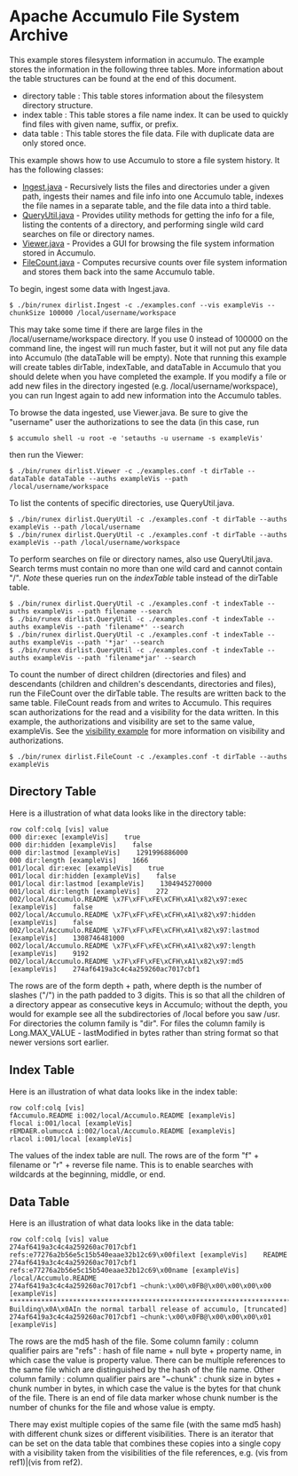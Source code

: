 <!--
Licensed to the Apache Software Foundation (ASF) under one or more
contributor license agreements.  See the NOTICE file distributed with
this work for additional information regarding copyright ownership.
The ASF licenses this file to You under the Apache License, Version 2.0
(the "License"); you may not use this file except in compliance with
the License.  You may obtain a copy of the License at

    http://www.apache.org/licenses/LICENSE-2.0

Unless required by applicable law or agreed to in writing, software
distributed under the License is distributed on an "AS IS" BASIS,
WITHOUT WARRANTIES OR CONDITIONS OF ANY KIND, either express or implied.
See the License for the specific language governing permissions and
limitations under the License.
-->
# Apache Accumulo File System Archive

This example stores filesystem information in accumulo. The example stores the information in the following three tables. More information about the table structures can be found at the end of this document.

 * directory table : This table stores information about the filesystem directory structure.
 * index table     : This table stores a file name index. It can be used to quickly find files with given name, suffix, or prefix.
 * data table      : This table stores the file data. File with duplicate data are only stored once.

This example shows how to use Accumulo to store a file system history. It has the following classes:

 * [Ingest.java] - Recursively lists the files and directories under a given path, ingests their names and file info into one Accumulo table, indexes the file names in a separate table, and the file data into a third table.
 * [QueryUtil.java] - Provides utility methods for getting the info for a file, listing the contents of a directory, and performing single wild card searches on file or directory names.
 * [Viewer.java] - Provides a GUI for browsing the file system information stored in Accumulo.
 * [FileCount.java] - Computes recursive counts over file system information and stores them back into the same Accumulo table.

To begin, ingest some data with Ingest.java.

    $ ./bin/runex dirlist.Ingest -c ./examples.conf --vis exampleVis --chunkSize 100000 /local/username/workspace

This may take some time if there are large files in the /local/username/workspace directory. If you use 0 instead of 100000 on the command line, the ingest will run much faster, but it will not put any file data into Accumulo (the dataTable will be empty).
Note that running this example will create tables dirTable, indexTable, and dataTable in Accumulo that you should delete when you have completed the example.
If you modify a file or add new files in the directory ingested (e.g. /local/username/workspace), you can run Ingest again to add new information into the Accumulo tables.

To browse the data ingested, use Viewer.java. Be sure to give the "username" user the authorizations to see the data (in this case, run

    $ accumulo shell -u root -e 'setauths -u username -s exampleVis'

then run the Viewer:

    $ ./bin/runex dirlist.Viewer -c ./examples.conf -t dirTable --dataTable dataTable --auths exampleVis --path /local/username/workspace

To list the contents of specific directories, use QueryUtil.java.

    $ ./bin/runex dirlist.QueryUtil -c ./examples.conf -t dirTable --auths exampleVis --path /local/username
    $ ./bin/runex dirlist.QueryUtil -c ./examples.conf -t dirTable --auths exampleVis --path /local/username/workspace

To perform searches on file or directory names, also use QueryUtil.java. Search terms must contain no more than one wild card and cannot contain "/".
*Note* these queries run on the _indexTable_ table instead of the dirTable table.

    $ ./bin/runex dirlist.QueryUtil -c ./examples.conf -t indexTable --auths exampleVis --path filename --search
    $ ./bin/runex dirlist.QueryUtil -c ./examples.conf -t indexTable --auths exampleVis --path 'filename*' --search
    $ ./bin/runex dirlist.QueryUtil -c ./examples.conf -t indexTable --auths exampleVis --path '*jar' --search
    $ ./bin/runex dirlist.QueryUtil -c ./examples.conf -t indexTable --auths exampleVis --path 'filename*jar' --search

To count the number of direct children (directories and files) and descendants (children and children's descendants, directories and files), run the FileCount over the dirTable table.
The results are written back to the same table. FileCount reads from and writes to Accumulo. This requires scan authorizations for the read and a visibility for the data written.
In this example, the authorizations and visibility are set to the same value, exampleVis. See the [visibility example][vis] for more information on visibility and authorizations.

    $ ./bin/runex dirlist.FileCount -c ./examples.conf -t dirTable --auths exampleVis

## Directory Table

Here is a illustration of what data looks like in the directory table:

    row colf:colq [vis]	value
    000 dir:exec [exampleVis]    true
    000 dir:hidden [exampleVis]    false
    000 dir:lastmod [exampleVis]    1291996886000
    000 dir:length [exampleVis]    1666
    001/local dir:exec [exampleVis]    true
    001/local dir:hidden [exampleVis]    false
    001/local dir:lastmod [exampleVis]    1304945270000
    001/local dir:length [exampleVis]    272
    002/local/Accumulo.README \x7F\xFF\xFE\xCFH\xA1\x82\x97:exec [exampleVis]    false
    002/local/Accumulo.README \x7F\xFF\xFE\xCFH\xA1\x82\x97:hidden [exampleVis]    false
    002/local/Accumulo.README \x7F\xFF\xFE\xCFH\xA1\x82\x97:lastmod [exampleVis]    1308746481000
    002/local/Accumulo.README \x7F\xFF\xFE\xCFH\xA1\x82\x97:length [exampleVis]    9192
    002/local/Accumulo.README \x7F\xFF\xFE\xCFH\xA1\x82\x97:md5 [exampleVis]    274af6419a3c4c4a259260ac7017cbf1

The rows are of the form depth + path, where depth is the number of slashes ("/") in the path padded to 3 digits. This is so that all the children of a directory appear as consecutive keys in Accumulo; without the depth, you would for example see all the subdirectories of /local before you saw /usr.
For directories the column family is "dir". For files the column family is Long.MAX_VALUE - lastModified in bytes rather than string format so that newer versions sort earlier.

## Index Table

Here is an illustration of what data looks like in the index table:

    row colf:colq [vis]
    fAccumulo.README i:002/local/Accumulo.README [exampleVis]
    flocal i:001/local [exampleVis]
    rEMDAER.olumuccA i:002/local/Accumulo.README [exampleVis]
    rlacol i:001/local [exampleVis]

The values of the index table are null. The rows are of the form "f" + filename or "r" + reverse file name. This is to enable searches with wildcards at the beginning, middle, or end.

## Data Table

Here is an illustration of what data looks like in the data table:

    row colf:colq [vis]	value
    274af6419a3c4c4a259260ac7017cbf1 refs:e77276a2b56e5c15b540eaae32b12c69\x00filext [exampleVis]    README
    274af6419a3c4c4a259260ac7017cbf1 refs:e77276a2b56e5c15b540eaae32b12c69\x00name [exampleVis]    /local/Accumulo.README
    274af6419a3c4c4a259260ac7017cbf1 ~chunk:\x00\x0FB@\x00\x00\x00\x00 [exampleVis]    *******************************************************************************\x0A1. Building\x0A\x0AIn the normal tarball release of accumulo, [truncated]
    274af6419a3c4c4a259260ac7017cbf1 ~chunk:\x00\x0FB@\x00\x00\x00\x01 [exampleVis]

The rows are the md5 hash of the file. Some column family : column qualifier pairs are "refs" : hash of file name + null byte + property name, in which case the value is property value. There can be multiple references to the same file which are distinguished by the hash of the file name.
Other column family : column qualifier pairs are "~chunk" : chunk size in bytes + chunk number in bytes, in which case the value is the bytes for that chunk of the file. There is an end of file data marker whose chunk number is the number of chunks for the file and whose value is empty.

There may exist multiple copies of the same file (with the same md5 hash) with different chunk sizes or different visibilities. There is an iterator that can be set on the data table that combines these copies into a single copy with a visibility taken from the visibilities of the file references, e.g. (vis from ref1)|(vis from ref2).

[vis]: visibility.md
[Ingest.java]: ../src/main/java/org/apache/accumulo/examples/dirlist/Ingest.java
[FileCount.java]: ../src/main/java/org/apache/accumulo/examples/dirlist/FileCount.java
[QueryUtil.java]: ../src/main/java/org/apache/accumulo/examples/dirlist/QueryUtil.java
[Viewer.java]: ../src/main/java/org/apache/accumulo/examples/dirlist/Viewer.java
